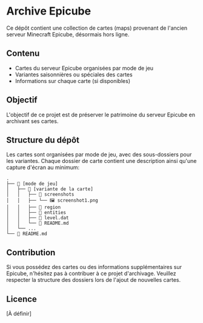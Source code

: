 # Archive Epicube

Ce dépôt contient une collection de cartes (maps) provenant de l'ancien serveur Minecraft Epicube, désormais hors ligne.

## Contenu

- Cartes du serveur Epicube organisées par mode de jeu
- Variantes saisonnières ou spéciales des cartes
- Informations sur chaque carte (si disponibles)

## Objectif

L'objectif de ce projet est de préserver le patrimoine du serveur Epicube en archivant ses cartes.

## Structure du dépôt

Les cartes sont organisées par mode de jeu, avec des sous-dossiers pour les variantes.
Chaque dossier de carte contient une description ainsi qu'une capture d'écran au minimum:

```
.
├── 📂 [mode de jeu]
│   ├── 📂 [variante de la carte]
│   │   ├── 📂 screenshots
│   │   ├── └── 🖼️ screenshot1.png
│   │   ├── 📁 region
│   │   ├── 📁 entities
│   │   ├── 📄 level.dat
│   │   └── 📝 README.md
│   └── ...
└── 📝 README.md
```

## Contribution

Si vous possédez des cartes ou des informations supplémentaires sur Epicube, n'hésitez pas à contribuer à ce projet d'archivage. Veuillez respecter la structure des dossiers lors de l'ajout de nouvelles cartes.

## Licence

[À définir]